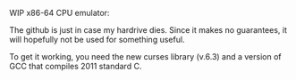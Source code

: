 WIP x86-64 CPU emulator:

The github is just in case my hardrive dies. Since it makes no guarantees, it will hopefully not be used for something useful.

To get it working, you need the new curses library (v.6.3) and a version of GCC that compiles 2011 standard C.
